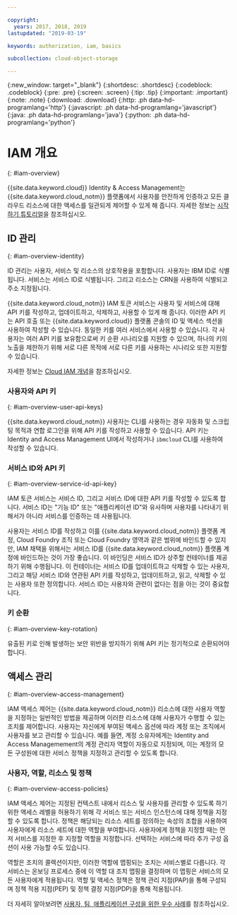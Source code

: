 ```yaml
---

copyright:
  years: 2017, 2018, 2019
lastupdated: "2019-03-19"

keywords: authorization, iam, basics

subcollection: cloud-object-storage

---
```

{:new_window: target="_blank"}
{:shortdesc: .shortdesc}
{:codeblock: .codeblock}
{:pre: .pre}
{:screen: .screen}
{:tip: .tip}
{:important: .important}
{:note: .note}
{:download: .download} 
{:http: .ph data-hd-programlang='http'} 
{:javascript: .ph data-hd-programlang='javascript'} 
{:java: .ph data-hd-programlang='java'} 
{:python: .ph data-hd-programlang='python'}

# IAM 개요
{: #iam-overview}

{{site.data.keyword.cloud}} Identity & Access Management는 {{site.data.keyword.cloud_notm}} 플랫폼에서 사용자를 안전하게 인증하고 모든 클라우드 리소스에 대한 액세스를 일관되게 제어할 수 있게 해 줍니다. 자세한 정보는 [시작하기 튜토리얼](/docs/iam?topic=iam-getstarted#getstarted)을 참조하십시오. 

## ID 관리
{: #iam-overview-identity}

ID 관리는 사용자, 서비스 및 리소스의 상호작용을 포함합니다. 사용자는 IBM ID로 식별됩니다. 서비스는 서비스 ID로 식별됩니다. 그리고 리소스는 CRN을 사용하여 식별되고 주소 지정됩니다. 

{{site.data.keyword.cloud_notm}} IAM 토큰 서비스는 사용자 및 서비스에 대해 API 키를 작성하고, 업데이트하고, 삭제하고, 사용할 수 있게 해 줍니다. 이러한 API 키는 API 호출 또는 {{site.data.keyword.cloud}} 플랫폼 콘솔의 ID 및 액세스 섹션을 사용하여 작성할 수 있습니다. 동일한 키를 여러 서비스에서 사용할 수 있습니다. 각 사용자는 여러 API 키를 보유함으로써 키 순환 시나리오를 지원할 수 있으며, 하나의 키의 노출을 제한하기 위해 서로 다른 목적에 서로 다른 키를 사용하는 시나리오 또한 지원할 수 있습니다. 

자세한 정보는 [Cloud IAM 개념](/docs/iam?topic=iam-iamoverview#iamoverview)을 참조하십시오. 

### 사용자와 API 키
{: #iam-overview-user-api-keys}

{{site.data.keyword.cloud_notm}} 사용자는 CLI를 사용하는 경우 자동화 및 스크립팅 목적과 연합 로그인을 위해 API 키를 작성하고 사용할 수 있습니다. API 키는 Identity and Access Management UI에서 작성하거나 `ibmcloud` CLI를 사용하여 작성할 수 있습니다. 

### 서비스 ID와 API 키
{: #iam-overview-service-id-api-key}

IAM 토큰 서비스는 서비스 ID, 그리고 서비스 ID에 대한 API 키를 작성할 수 있도록 합니다. 서비스 ID는 "기능 ID" 또는 "애플리케이션 ID"와 유사하며 사용자를 나타내기 위해서가 아니라 서비스를 인증하는 데 사용됩니다. 

사용자는 서비스 ID를 작성하고 이를 {{site.data.keyword.cloud_notm}} 플랫폼 계정, Cloud Foundry 조직 또는 Cloud Foundry 영역과 같은 범위에 바인드할 수 있지만, IAM 채택을 위해서는 서비스 ID를 {{site.data.keyword.cloud_notm}} 플랫폼 계정에 바인드하는 것이 가장 좋습니다. 이 바인딩은 서비스 ID가 상주할 컨테이너를 제공하기 위해 수행됩니다. 이 컨테이너는 서비스 ID를 업데이트하고 삭제할 수 있는 사용자, 그리고 해당 서비스 ID와 연관된 API 키를 작성하고, 업데이트하고, 읽고, 삭제할 수 있는 사용자 또한 정의합니다. 서비스 ID는 사용자와 관련이 없다는 점을 아는 것이 중요합니다. 

### 키 순환
{: #iam-overview-key-rotation}

유출된 키로 인해 발생하는 보안 위반을 방지하기 위해 API 키는 정기적으로 순환되어야 합니다. 

## 액세스 관리
{: #iam-overview-access-management}

IAM 액세스 제어는 {{site.data.keyword.cloud_notm}} 리소스에 대한 사용자 역할을 지정하는 일반적인 방법을 제공하며 이러한 리소스에 대해 사용자가 수행할 수 있는 조치를 제어합니다. 사용자는 자신에게 부여된 액세스 옵션에 따라 계정 또는 조직에서 사용자를 보고 관리할 수 있습니다. 예를 들면, 계정 소유자에게는 Identity and Access Managemement의 계정 관리자 역할이 자동으로 지정되며, 이는 계정의 모든 구성원에 대한 서비스 정책을 지정하고 관리할 수 있도록 합니다. 

### 사용자, 역할, 리소스 및 정책
{: #iam-overview-access-policies}

IAM 액세스 제어는 지정된 컨텍스트 내에서 리소스 및 사용자를 관리할 수 있도록 하기 위한 액세스 레벨을 허용하기 위해 각 서비스 또는 서비스 인스턴스에 대해 정책을 지정할 수 있도록 합니다. 정책은 해당되는 리소스 세트를 정의하는 속성의 조합을 사용하여 사용자에게 리소스 세트에 대한 역할을 부여합니다. 사용자에게 정책을 지정할 때는 먼저 서비스를 지정한 후 지정할 역할을 지정합니다. 선택하는 서비스에 따라 추가 구성 옵션이 사용 가능할 수도 있습니다. 

역할은 조치의 콜렉션이지만, 이러한 역할에 맵핑되는 조치는 서비스별로 다릅니다. 각 서비스는 온보딩 프로세스 중에 이 역할 대 조치 맵핑을 결정하며 이 맵핑은 서비스의 모든 사용자에게 적용됩니다. 역할 및 액세스 정책은 정책 관리 지점(PAP)을 통해 구성되며 정책 적용 지점(PEP) 및 정책 결정 지점(PDP)을 통해 적용됩니다. 

더 자세히 알아보려면 [사용자, 팀, 애플리케이션 구성을 위한 우수 사례](/docs/tutorials?topic=solution-tutorials-users-teams-applications#best-practices-for-organizing-users-teams-applications)를 참조하십시오. 
